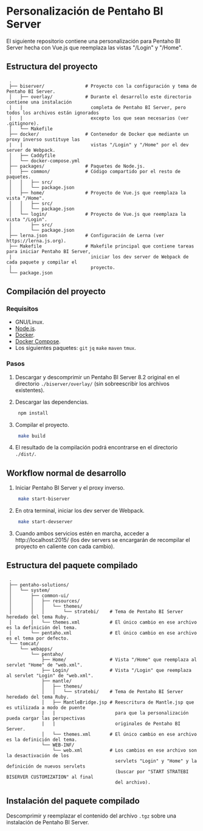 # Personalización de Pentaho BI Server

El siguiente repositorio contiene una personalización para Pentaho BI Server hecha con Vue.js que
reemplaza las vistas "/Login" y "/Home".

## Estructura del proyecto

```
 .
 ├── biserver/               # Proyecto con la configuración y tema de Pentaho BI Server.
 │   ├── overlay/            # Durante el desarrollo este directorio contiene una instalación
 |   |                         completa de Pentaho BI Server, pero todos los archivos están ignorados
 |   |                         excepto los que sean necesarios (ver .gitignore).
 │   └── Makefile
 ├── docker/                 # Contenedor de Docker que mediante un proxy inverso sustituye las
 |   |                         vistas "/Login" y "/Home" por el dev server de Webpack.
 │   ├── Caddyfile
 │   └── docker-compose.yml
 ├── packages/               # Paquetes de Node.js.
 │   ├── common/             # Código compartido por el resto de paquetes.
 │   │   ├── src/
 │   │   └── package.json
 │   ├── home/               # Proyecto de Vue.js que reemplaza la vista "/Home".
 │   │   ├── src/
 │   │   └── package.json
 │   └── login/              # Proyecto de Vue.js que reemplaza la vista "/Login".
 │       ├── src/
 │       └── package.json
 ├── lerna.json              # Configuración de Lerna (ver https://lerna.js.org).
 ├── Makefile                # Makefile principal que contiene tareas para iniciar Pentaho BI Server,
 |                             iniciar los dev server de Webpack de cada paquete y compilar el
 |                             proyecto.
 └── package.json
```

## Compilación del proyecto

### Requisitos

 * GNU/Linux.
 * [Node.js](https://nodejs.org/en/download/package-manager/).
 * [Docker](https://docs.docker.com/install/).
 * [Docker Compose](https://docs.docker.com/compose/install/).
 * Los siguientes paquetes: `git` `jq` `make` `maven` `tmux`.

### Pasos

 1. Descargar y descomprimir un Pentaho BI Server 8.2 original en el directorio
    `./biserver/overlay/` (sin sobreescribir los archivos existentes).

 2. Descargar las dependencias.
    ```sh
     npm install
    ```

 3. Compilar el proyecto.
    ```sh
     make build
    ```

 4. El resultado de la compilación podrá encontrarse en el directorio `./dist/`.

## Workflow normal de desarrollo

 1. Iniciar Pentaho BI Server y el proxy inverso.
    ```sh
     make start-biserver
    ```

 2. En otra terminal, iniciar los dev server de Webpack.
    ```sh
     make start-devserver
    ```

 3. Cuando ambos servicios estén en marcha, acceder a http://localhost:2015/
    (los dev servers se encargarán de recompilar el proyecto en caliente con cada cambio).

## Estructura del paquete compilado

```
 .
 ├── pentaho-solutions/
 │   └── system/
 │       ├── common-ui/
 │       │   ├── resources/
 │       │   │   └── themes/
 │       │   │       └── stratebi/    # Tema de Pentaho BI Server heredado del tema Ruby.
 │       │   └── themes.xml           # El único cambio en ese archivo es la definición del tema.
 │       └── pentaho.xml              # El único cambio en ese archivo es el tema por defecto.
 └── tomcat/
     └── webapps/
         └── pentaho/
             ├── Home/                # Vista "/Home" que reemplaza al servlet "Home" de "web.xml".
             ├── Login/               # Vista "/Login" que reemplaza al servlet "Login" de "web.xml".
             ├── mantle/
             │   ├── themes/
             │   │   └── stratebi/    # Tema de Pentaho BI Server heredado del tema Ruby.
             │   ├── MantleBridge.jsp # Reescritura de Mantle.jsp que es utilizada a modo de puente
             |   |                      para que la personalización pueda cargar las perspectivas
             |   |                      originales de Pentaho BI Server.
             │   └── themes.xml       # El único cambio en ese archivo es la definición del tema.
             └── WEB-INF/
                 └── web.xml          # Los cambios en ese archivo son la desactivación de los
                                        servlets "Login" y "Home" y la definición de nuevos servlets
                                        (buscar por "START STRATEBI BISERVER CUSTOMIZATION" al final
                                        del archivo).
```

## Instalación del paquete compilado

Descomprimir y reemplazar el contenido del archivo `.tgz` sobre una instalación de Pentaho BI Server.
